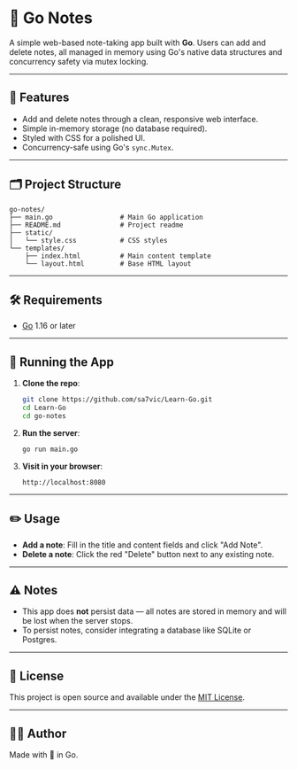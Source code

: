 # 📝 Go Notes

A simple web-based note-taking app built with **Go**. Users can add and delete notes, all managed in memory using Go's native data structures and concurrency safety via mutex locking.

---

## 🚀 Features

* Add and delete notes through a clean, responsive web interface.
* Simple in-memory storage (no database required).
* Styled with CSS for a polished UI.
* Concurrency-safe using Go's `sync.Mutex`.

---

## 🗂️ Project Structure

```
go-notes/
├── main.go                 # Main Go application
├── README.md               # Project readme
├── static/
│   └── style.css           # CSS styles
└── templates/
    ├── index.html          # Main content template
    └── layout.html         # Base HTML layout
```

---

## 🛠️ Requirements

* [Go](https://golang.org/dl/) 1.16 or later

---

## 🧪 Running the App

1. **Clone the repo**:

   ```bash
   git clone https://github.com/sa7vic/Learn-Go.git
   cd Learn-Go
   cd go-notes
   ```

2. **Run the server**:

   ```bash
   go run main.go
   ```

3. **Visit in your browser**:

   ```
   http://localhost:8080
   ```

---

## ✏️ Usage

* **Add a note**: Fill in the title and content fields and click "Add Note".
* **Delete a note**: Click the red "Delete" button next to any existing note.

---

## ⚠️ Notes

* This app does **not** persist data — all notes are stored in memory and will be lost when the server stops.
* To persist notes, consider integrating a database like SQLite or Postgres.

---

## 📄 License

This project is open source and available under the [MIT License](LICENSE).

---

## 🙋‍♀️ Author

Made with 💙 in Go.

